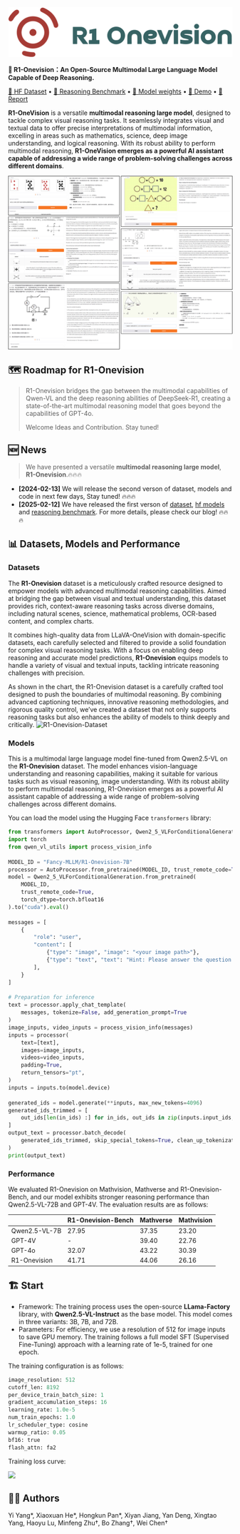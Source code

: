 <div style="text-align: center;">
    <img src="asset/logo.svg" alt="LOGO">
</div>


<b>🦖 R1-Onevision：An Open-Source Multimodal Large Language Model Capable of Deep Reasoning. </b>

<a href="https://huggingface.co/datasets/Fancy-MLLM/R1-onevision">🤗 HF Dataset</a> •
<a href="https://huggingface.co/datasets/Fancy-MLLM/R1-OneVision-Bench">🤗 Reasoning Benchmark</a> •
<a href="https://huggingface.co/Fancy-MLLM/R1-OneVision-7B">🤗 Model weights</a> •
<a href="https://huggingface.co/spaces/Fancy-MLLM/R1-OneVision">🤗 Demo</a> •
<a href="https://yangyi-vai.notion.site/r1-onevision?pvs=4">📝 Report</a>
</div>

**R1-OneVision** is a versatile **multimodal reasoning large model**, designed to tackle complex visual reasoning tasks. It seamlessly integrates visual and textual data to offer precise interpretations of multimodal information, excelling in areas such as mathematics, science, deep image understanding, and logical reasoning. With its robust ability to perform multimodal reasoning, **R1-OneVision emerges as a powerful AI assistant capable of addressing a wide range of problem-solving challenges across different domains**.

![DEMO](asset/demo.jpg)

## 🗺️ Roadmap for R1-Onevision
> R1-Onevision bridges the gap between the multimodal capabilities of Qwen-VL and the deep reasoning abilities of DeepSeek-R1, creating a state-of-the-art multimodal reasoning model that goes beyond the capabilities of GPT-4o. 
>
> Welcome Ideas and Contribution. Stay tuned!

## 🆕 News

> We have presented a versatile **multimodal reasoning large model**, **R1-Onevision**.🔥🔥🔥


- **[2024-02-13]** We will release the second verson of dataset, models and code in next few days, Stay tuned! 🔥🔥🔥
- **[2025-02-12]** We have released the first verson of [dataset](https://huggingface.co/datasets/Fancy-MLLM/R1-onevision), [hf models](https://huggingface.co/Fancy-MLLM/R1-OneVision-7B) and [reasoning benchmark](https://huggingface.co/datasets/Fancy-MLLM/R1-OneVision-Bench). For more details, please check our blog! 🔥🔥🔥

## 📊 Datasets, Models and Performance

### Datasets

The **R1-Onevision** dataset is a meticulously crafted resource designed to empower models with advanced multimodal reasoning capabilities. Aimed at bridging the gap between visual and textual understanding, this dataset provides rich, context-aware reasoning tasks across diverse domains, including natural scenes, science, mathematical problems, OCR-based content, and complex charts.

It combines high-quality data from LLaVA-OneVision with domain-specific datasets, each carefully selected and filtered to provide a solid foundation for complex visual reasoning tasks. With a focus on enabling deep reasoning and accurate model predictions, **R1-Onevision** equips models to handle a variety of visual and textual inputs, tackling intricate reasoning challenges with precision.

As shown in the chart, the R1-Onevision dataset is a carefully crafted tool designed to push the boundaries of multimodal reasoning. By combining advanced captioning techniques, innovative reasoning methodologies, and rigorous quality control, we’ve created a dataset that not only supports reasoning tasks but also enhances the ability of models to think deeply and critically.
![R1-Onevision-Dataset](https://github.com/user-attachments/assets/8b0173e8-de06-4b39-b0ba-85f2f52f8c8e)

### Models

This is a multimodal large language model fine-tuned from Qwen2.5-VL on the **R1-Onevision** dataset. The model enhances vision-language understanding and reasoning capabilities, making it suitable for various tasks such as visual reasoning, image understanding. With its robust ability to perform multimodal reasoning, R1-Onevision emerges as a powerful AI assistant capable of addressing a wide range of problem-solving challenges across different domains.

You can load the model using the Hugging Face `transformers` library:

```python
from transformers import AutoProcessor, Qwen2_5_VLForConditionalGeneration
import torch
from qwen_vl_utils import process_vision_info

MODEL_ID = "Fancy-MLLM/R1-Onevision-7B"
processor = AutoProcessor.from_pretrained(MODEL_ID, trust_remote_code=True)
model = Qwen2_5_VLForConditionalGeneration.from_pretrained(
    MODEL_ID,
    trust_remote_code=True,
    torch_dtype=torch.bfloat16
).to("cuda").eval()

messages = [
    {
        "role": "user",
        "content": [
            {"type": "image", "image": "<your image path>"},
            {"type": "text", "text": "Hint: Please answer the question and provide the final answer at the end. Question: Which number do you have to write in the last daisy?"},
        ],
    }
]

# Preparation for inference
text = processor.apply_chat_template(
    messages, tokenize=False, add_generation_prompt=True
)
image_inputs, video_inputs = process_vision_info(messages)
inputs = processor(
    text=[text],
    images=image_inputs,
    videos=video_inputs,
    padding=True,
    return_tensors="pt",
)
inputs = inputs.to(model.device)

generated_ids = model.generate(**inputs, max_new_tokens=4096)
generated_ids_trimmed = [
    out_ids[len(in_ids) :] for in_ids, out_ids in zip(inputs.input_ids, generated_ids)
]
output_text = processor.batch_decode(
    generated_ids_trimmed, skip_special_tokens=True, clean_up_tokenization_spaces=False
)
print(output_text)
```

### Performance

We evaluated R1-Onevision on Mathvision, Mathverse and R1-Onevision-Bench, and our model exhibits stronger reasoning performance than Qwen2.5-VL-72B and GPT-4V. The evaluation results are as follows:

|  | R1-Onevision-Bench | Mathverse | Mathvision |
| --- | --- | --- | --- |
| Qwen2.5-VL-7B | 27.95 | 37.35 | 23.20 |
| GPT-4V | - | 39.40 | 22.76 |
| GPT-4o | 32.07 | 43.22 | 30.39 |
| R1-Onevision | 41.71 | 44.06 | 26.16 |

## 🏗️ Start

- Framework: The training process uses the open-source **LLama-Factory** library, with **Qwen2.5-VL-Instruct** as the base model. This model comes in three variants: 3B, 7B, and 72B.
- Parameters: For efficiency, we use a resolution of 512 for image inputs to save GPU memory. The training follows a full model SFT (Supervised Fine-Tuning) approach with a learning rate of 1e-5, trained for one epoch.
    
The training configuration is as follows:
```python
image_resolution: 512
cutoff_len: 8192
per_device_train_batch_size: 1
gradient_accumulation_steps: 16
learning_rate: 1.0e-5
num_train_epochs: 1.0
lr_scheduler_type: cosine
warmup_ratio: 0.05
bf16: true
flash_attn: fa2
```

Training loss curve:

<img src="https://cdn-uploads.huggingface.co/production/uploads/65af78bb3e82498d4c65ed2a/8BNyo-v68aFvab2kXxtt1.png"/>

## 🧑‍💻 Authors
Yi Yang*, Xiaoxuan He*, Hongkun Pan*, Xiyan Jiang, Yan Deng, Xingtao Yang, Haoyu Lu, Minfeng Zhu†, Bo Zhang†, Wei Chen†
